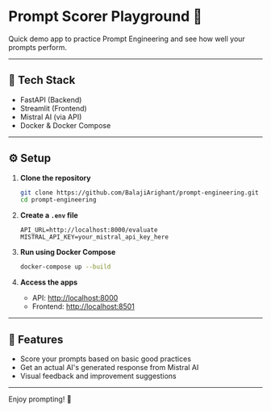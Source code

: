 # Prompt Scorer Playground 🎯

Quick demo app to practice Prompt Engineering and see how well your prompts perform.

---

## 🚀 Tech Stack
- FastAPI (Backend)
- Streamlit (Frontend)
- Mistral AI (via API)
- Docker & Docker Compose

---

## ⚙️ Setup

1. **Clone the repository**
    ```bash
    git clone https://github.com/BalajiArighant/prompt-engineering.git
    cd prompt-engineering
    ```

2. **Create a `.env` file**
    ```env
    API_URL=http://localhost:8000/evaluate
    MISTRAL_API_KEY=your_mistral_api_key_here
    ```

3. **Run using Docker Compose**
    ```bash
    docker-compose up --build
    ```

4. **Access the apps**
    - API: [http://localhost:8000](http://localhost:8000)
    - Frontend: [http://localhost:8501](http://localhost:8501)

---

## 🎯 Features
- Score your prompts based on basic good practices
- Get an actual AI's generated response from Mistral AI
- Visual feedback and improvement suggestions

---

Enjoy prompting! 🚀
